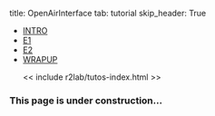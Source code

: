title: OpenAirInterface
tab: tutorial
skip_header: True

<script src="/assets/r2lab/open_tab.js"></script>
<script src="/assets/js/diff.js"></script>
<script src="/assets/r2lab/r2lab-diff.js"></script>
<style>@import url("/assets/r2lab/r2lab-diff.css")</style>


<ul class="nav nav-tabs">
  <li class="active"> <a href="#INTRO">INTRO</a> </li>
  <li> <a href="#E1">E1</a></li>
  <li> <a href="#E2">E2</a></li>
  <li> <a href="#WRAPUP">WRAPUP</a></li>

  << include r2lab/tutos-index.html >>
</ul>


<div id="contents" class="tab-content" markdown="1">

<!------------ INTRO ------------>
<div id="INTRO" class="tab-pane fade in active" markdown="1">

### This page is under construction...

</div>

<!------------ E1 ------------>
<div id="E1" class="tab-pane fade" markdown="1">

</div>

<!------------ E2 ------------>
<div id="E2" class="tab-pane fade" markdown="1">

</div>

<!------------ WRAPUP ------------>
<div id="WRAPUP" class="tab-pane fade" markdown="1">

</div>

</div> <!-- end div contents -->
